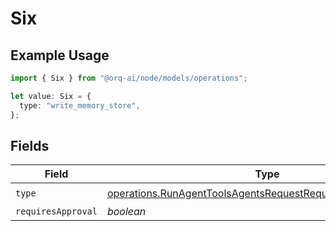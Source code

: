 # Six

## Example Usage

```typescript
import { Six } from "@orq-ai/node/models/operations";

let value: Six = {
  type: "write_memory_store",
};
```

## Fields

| Field                                                                                                                                        | Type                                                                                                                                         | Required                                                                                                                                     | Description                                                                                                                                  |
| -------------------------------------------------------------------------------------------------------------------------------------------- | -------------------------------------------------------------------------------------------------------------------------------------------- | -------------------------------------------------------------------------------------------------------------------------------------------- | -------------------------------------------------------------------------------------------------------------------------------------------- |
| `type`                                                                                                                                       | [operations.RunAgentToolsAgentsRequestRequestBodySettingsType](../../models/operations/runagenttoolsagentsrequestrequestbodysettingstype.md) | :heavy_check_mark:                                                                                                                           | N/A                                                                                                                                          |
| `requiresApproval`                                                                                                                           | *boolean*                                                                                                                                    | :heavy_minus_sign:                                                                                                                           | N/A                                                                                                                                          |